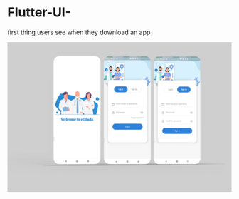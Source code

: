 # Flutter-UI-
first thing users see when they download an app
<p align="center">
  <img src="https://raw.githubusercontent.com/Mohamed15Ghaly/Flutter-UI-/main/Task.png" width="750" >
</p>
